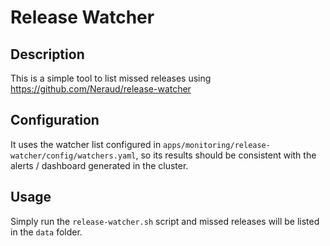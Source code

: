 
# Release Watcher

## Description

This is a simple tool to list missed releases using <https://github.com/Neraud/release-watcher>

## Configuration

It uses the watcher list configured in `apps/monitoring/release-watcher/config/watchers.yaml`, so its results should be consistent with the alerts / dashboard generated in the cluster.

## Usage

Simply run the `release-watcher.sh` script and missed releases will be listed in the `data` folder.
